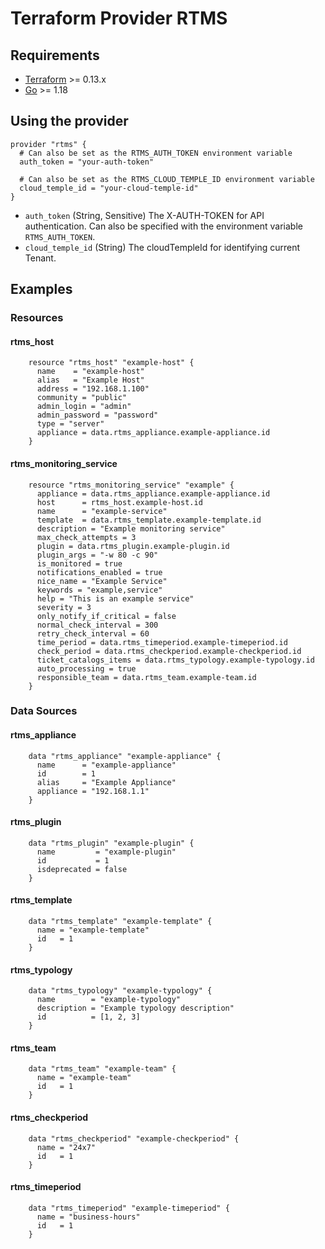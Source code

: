# Terraform Provider RTMS

## Requirements

- [Terraform](https://www.terraform.io/downloads.html) >= 0.13.x
- [Go](https://golang.org/doc/install) >= 1.18

## Using the provider

    provider "rtms" {
      # Can also be set as the RTMS_AUTH_TOKEN environment variable
      auth_token = "your-auth-token"

      # Can also be set as the RTMS_CLOUD_TEMPLE_ID environment variable
      cloud_temple_id = "your-cloud-temple-id"
    }

- `auth_token` (String, Sensitive) The X-AUTH-TOKEN for API authentication. Can also be specified with the environment variable `RTMS_AUTH_TOKEN`.
- `cloud_temple_id` (String) The cloudTempleId for identifying current Tenant.

## Examples

### Resources

#### rtms_host
```
    resource "rtms_host" "example-host" {
      name    = "example-host"
      alias   = "Example Host"
      address = "192.168.1.100"
      community = "public"
      admin_login = "admin"
      admin_password = "password"
      type = "server"
      appliance = data.rtms_appliance.example-appliance.id
    }
```
#### rtms_monitoring_service
```
    resource "rtms_monitoring_service" "example" {
      appliance = data.rtms_appliance.example-appliance.id
      host      = rtms_host.example-host.id
      name      = "example-service"
      template  = data.rtms_template.example-template.id
      description = "Example monitoring service"
      max_check_attempts = 3
      plugin = data.rtms_plugin.example-plugin.id
      plugin_args = "-w 80 -c 90"
      is_monitored = true
      notifications_enabled = true
      nice_name = "Example Service"
      keywords = "example,service"
      help = "This is an example service"
      severity = 3
      only_notify_if_critical = false
      normal_check_interval = 300
      retry_check_interval = 60
      time_period = data.rtms_timeperiod.example-timeperiod.id
      check_period = data.rtms_checkperiod.example-checkperiod.id
      ticket_catalogs_items = data.rtms_typology.example-typology.id
      auto_processing = true
      responsible_team = data.rtms_team.example-team.id
    }
```
### Data Sources

#### rtms_appliance
```
    data "rtms_appliance" "example-appliance" {
      name      = "example-appliance"
      id        = 1
      alias     = "Example Appliance"
      appliance = "192.168.1.1"
    }
```
#### rtms_plugin
```
    data "rtms_plugin" "example-plugin" {
      name         = "example-plugin"
      id           = 1
      isdeprecated = false
    }
```
#### rtms_template
```
    data "rtms_template" "example-template" {
      name = "example-template"
      id   = 1
    }
```
#### rtms_typology
```
    data "rtms_typology" "example-typology" {
      name        = "example-typology"
      description = "Example typology description"
      id          = [1, 2, 3]
    }
```
#### rtms_team
```
    data "rtms_team" "example-team" {
      name = "example-team"
      id   = 1
    }
```
#### rtms_checkperiod
```
    data "rtms_checkperiod" "example-checkperiod" {
      name = "24x7"
      id   = 1
    }
```
#### rtms_timeperiod
```
    data "rtms_timeperiod" "example-timeperiod" {
      name = "business-hours"
      id   = 1
    }
```
